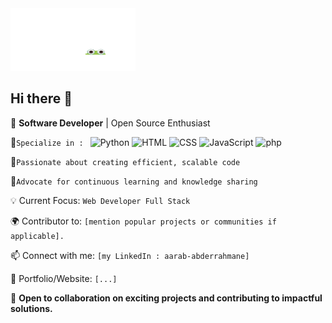 <img src="Animation - 1732922053706.gif" height="100px" width="200px">

## Hi there 👋

🌟 **Software Developer** | Open Source Enthusiast

🔹`Specialize in : `
![Python](https://img.shields.io/badge/Python-3776AB?style=flat&logo=python&logoColor=white) 
![HTML](https://img.shields.io/badge/HTML-E34F26?style=flat&logo=html5&logoColor=white)
![CSS](https://img.shields.io/badge/CSS-1572B6?style=flat&logo=css3&logoColor=white)
![JavaScript](https://img.shields.io/badge/JavaScript-F7DF1E?style=flat&logo=javascript&logoColor=black)
![php](https://img.shields.io/wordpress/plugin/required-php/:slug)


🔹`Passionate about creating efficient, scalable code`<br>

🔹`Advocate for continuous learning and knowledge sharing`<br>

💡 Current Focus: `Web Developer Full Stack`

🌍 Contributor to: `[mention popular projects or communities if applicable].`

📫 Connect with me: `[my LinkedIn : aarab-abderrahmane]`

🔗 Portfolio/Website: `[...]`

🚀 **Open to collaboration on exciting projects and contributing to impactful solutions.**
##


